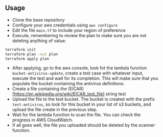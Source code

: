 ## Usage

* Clone the base repository
* Configure your aws credentials using `aws configure`
* Edit the file `main.tf` to include your region of preference
* Execute, remembering to review the plan to make sure you are not deleting anything of value:
```bash
terraform init
terraform plan -out plan
terraform apply plan
```
* After applying, go to the aws console, look fot the lambda function `bucket-antivirus-update`, create a test case with whatever input, execute the test and wait for its completion. This will make sure that you populate the bucket containing the antivirus definitions.
* Create a file containing the (EICAR)[https://en.wikipedia.org/wiki/EICAR_test_file] string test
* Upload the file to the test bucket. The bucket is created with the prefix `test-antivirus`, so look for this bucket in your list of s3 buckets, and upload the file create in the previous step.
* Wait for the lambda function to scan the file. You can check the progress in AWS CloudWatch.
* If all goes well, the file you uploaded should be deleted by the scanner function.

